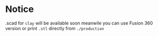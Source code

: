 # Notice

.scad for `clay` will be available soon meanwile you can use Fusion 360 version or print `.stl` directly from `./production`
